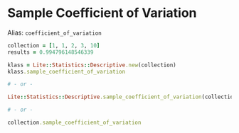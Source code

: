 # Sample Coefficient of Variation

Alias: `coefficient_of_variation`

```ruby
collection = [1, 1, 2, 3, 10]
results = 0.994796148546339

klass = Lite::Statistics::Descriptive.new(collection)
klass.sample_coefficient_of_variation

# - or -

Lite::Statistics::Descriptive.sample_coefficient_of_variation(collection)

# - or -

collection.sample_coefficient_of_variation
```
